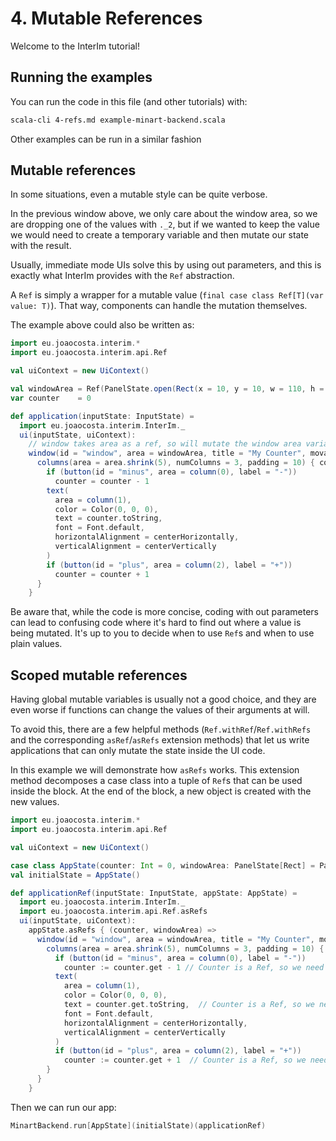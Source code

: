 # 4. Mutable References

Welcome to the InterIm tutorial!

## Running the examples

You can run the code in this file (and other tutorials) with:

```bash
scala-cli 4-refs.md example-minart-backend.scala
```

Other examples can be run in a similar fashion

## Mutable references

In some situations, even a mutable style can be quite verbose.

In the previous window above, we only care about the window area, so we are dropping one of the values with `._2`, but if we
wanted to keep the value we would need to create a temporary variable and then mutate our state with the result.

Usually, immediate mode UIs solve this by using out parameters, and this is exactly what InterIm provides with the `Ref`
abstraction.

A `Ref` is simply a wrapper for a mutable value (`final case class Ref[T](var value: T)`). That way, components can
handle the mutation themselves.

The example above could also be written as:

```scala
import eu.joaocosta.interim.*
import eu.joaocosta.interim.api.Ref

val uiContext = new UiContext()

val windowArea = Ref(PanelState.open(Rect(x = 10, y = 10, w = 110, h = 50))) // Now a val instead of a var
var counter    = 0

def application(inputState: InputState) =
  import eu.joaocosta.interim.InterIm._
  ui(inputState, uiContext):
    // window takes area as a ref, so will mutate the window area variable
    window(id = "window", area = windowArea, title = "My Counter", movable = true) { area =>
      columns(area = area.shrink(5), numColumns = 3, padding = 10) { column =>
        if (button(id = "minus", area = column(0), label = "-"))
          counter = counter - 1
        text(
          area = column(1),
          color = Color(0, 0, 0),
          text = counter.toString,
          font = Font.default,
          horizontalAlignment = centerHorizontally,
          verticalAlignment = centerVertically
        )
        if (button(id = "plus", area = column(2), label = "+"))
          counter = counter + 1
      }
    }
```

Be aware that, while the code is more concise, coding with out parameters can lead to confusing code where it's hard
to find out where a value is being mutated. It's up to you to decide when to use `Ref`s and when to use plain values.

## Scoped mutable references

Having global mutable variables is usually not a good choice, and they are even worse if functions can change the values
of their arguments at will.

To avoid this, there are a few helpful methods (`Ref.withRef`/`Ref.withRefs` and the corresponding `asRef`/`asRefs`
extension methods) that let us write applications that can only mutate the state inside the UI code.

In this example we will demonstrate how `asRefs` works. This extension method decomposes a case class into a tuple
of `Ref`s that can be used inside the block. At the end of the block, a new object is created with the new values.

```scala reset
import eu.joaocosta.interim.*
import eu.joaocosta.interim.api.Ref

val uiContext = new UiContext()

case class AppState(counter: Int = 0, windowArea: PanelState[Rect] = PanelState.open(Rect(x = 10, y = 10, w = 110, h = 50)))
val initialState = AppState()

def applicationRef(inputState: InputState, appState: AppState) =
  import eu.joaocosta.interim.InterIm._
  import eu.joaocosta.interim.api.Ref.asRefs
  ui(inputState, uiContext):
    appState.asRefs { (counter, windowArea) =>
      window(id = "window", area = windowArea, title = "My Counter", movable = true) { area =>
        columns(area = area.shrink(5), numColumns = 3, padding = 10) { column =>
          if (button(id = "minus", area = column(0), label = "-"))
            counter := counter.get - 1 // Counter is a Ref, so we need to use :=
          text(
            area = column(1),
            color = Color(0, 0, 0),
            text = counter.get.toString,  // Counter is a Ref, so we need to use .get
            font = Font.default,
            horizontalAlignment = centerHorizontally,
            verticalAlignment = centerVertically
          )
          if (button(id = "plus", area = column(2), label = "+"))
            counter := counter.get + 1  // Counter is a Ref, so we need to use :=
        }
      }
    }
```

Then we can run our app:

```scala
MinartBackend.run[AppState](initialState)(applicationRef)
```
